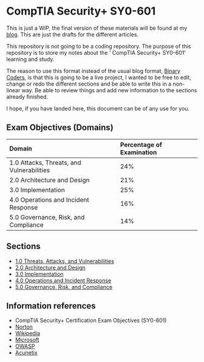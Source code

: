 # CompTIA Security+ SY0-601

This is just a WIP, the final version of these materials will be found at my [blog](https://binaricoders.dev). This are
just the drafts for the different articles.

This repository is not going to be a coding repository. The purpose of this repository is to store my notes about the '
CompTIA Security+ SY0-601' learning and study.

The reason to use this format instead of the usual blog format, [Binary Coders]((https://binaricoders.dev)), is that
this is going to be a live project, I wanted to be free to edit, change or redo the different sections and be able to
write this in a non-linear way. Be able to review things and add new information to the sections already finished.

I hope, if you have landed here, this document can be of any use for you.

## Exam Objectives (Domains)

| Domain                                    | Percentage of Examination |
|:------------------------------------------| :-------------------------|
| 1.0 Attacks, Threats, and Vulnerabilities | 24%                       |
| 2.0 Architecture and Design               | 21%                       |
| 3.0 Implementation                        | 25%                       |
| 4.0 Operations and Incident Response      | 16%                       |
| 5.0 Governance, Risk, and Compliance      | 14%                       |

## Sections

* [1.0 Threats, Attacks, and Vulnerabilities](./1.0-threats-attacks-and-vulnerabilities/README.md)
* [2.0 Architecture and Design](./2.0-archiecture-and-design/README.md)
* [3.0 Implementation](./3.0-implementation/README.md)
* [4.0 Operations and Incident Response](./4.0-operations-and-incident-response/README.md)
* [5.0 Governance, Risk, and Compliance](./5.0-governance-risk-and-compliance/README.md)

## Information references

* CompTIA Security+ Certification Exam Objectives (SY0-601)
* [Norton](https://us.norton.com)
* [Wikipedia](https://en.wikipedia.org)
* [Microsoft](https://docs.microsoft.com)
* [OWASP](https://owasp.org)
* [Acunetix](https://www.acunetix.com)
